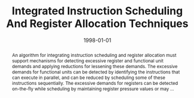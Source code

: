 ---
title: "Integrated Instruction Scheduling And Register Allocation Techniques"
abstract: "An algorithm for integrating instruction scheduling and register allocation must support mechanisms for detecting excessive register and functional unit demands and applying reductions for lessening these demands. The excessive demands for functional units can be detected by identifying the instructions that can execute in parallel, and can be reduced by scheduling some of these instructions sequentially. The excessive demands for registers can be detected on-the-fly while scheduling by maintaining register pressure values or may …"
date: 1998-01-01
venue: "Languages and Compilers for Parallel Computing, 11th International Workshop, LCPC'98, Chapel Hill, NC, USA, August 7-9, 1998, Proceedings"
paperurl: https://link.springer.com/chapter/10.1007/3-540-48319-5_16
authors: "David A. Berson, Rajiv Gupta and Mary Lou Soffa"
awards: ""
---
